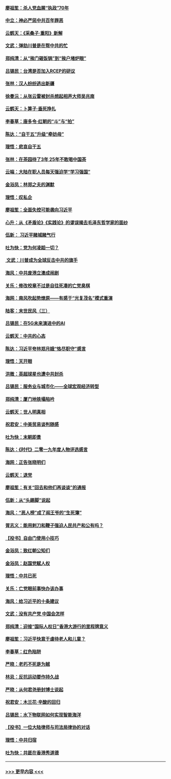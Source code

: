 #### [廖祖笙：杀人党血腥“执政”70年](../pages/nsc993/n11745144.md?t=12271001) 
#### [中立：神必严惩中共百年罪恶](../pages/nsc993/n11744970.md?t=12271001) 
#### [云鹤天：《采桑子‧重阳》新解](../pages/nsc993/n11744948.md?t=12271001) 
#### [文武：弹劾川普是在帮中共的忙](../pages/nsc993/n11744758.md?t=12271001) 
#### [郑纯清：从“挨门砸饭锅”到“挨户堵炉眼”](../pages/nsc993/n11744745.md?t=12271001) 
#### [吕锡民：台湾是否加入RCEP的研议](../pages/nsc993/n11744701.md?t=12271001) 
#### [张林：汉人纷纷逃出新疆](../pages/nsc993/n11743530.md?t=12271001) 
#### [徐曼沅：从张云雷被封杀想起相声大师吴兆南](../pages/nsc993/n11741816.md?t=12271001) 
#### [云鹤天：卜算子‧垂死挣扎](../pages/nsc993/n11739956.md?t=12271001) 
#### [李春草：唐多令‧红朝的“斗”与“拍”](../pages/nsc993/n11739830.md?t=12271001) 
#### [陈达：“自干五”升级“牵妨母”](../pages/nsc993/n11739724.md?t=12271001) 
#### [理悟：悲哀自干五](../pages/nsc993/n11739547.md?t=12271001) 
#### [张林：在茶园待了3年 25年不敢喝中国茶](../pages/nsc993/n11739240.md?t=12271001) 
#### [云端：大陆在职人员每天强迫学“学习强国”](../pages/nsc993/n11738735.md?t=12271001) 
#### [金浴凤：林郑之夫的渊默](../pages/nsc993/n11737735.md?t=12271001) 
#### [理悟：叹私企](../pages/nsc993/n11737715.md?t=12271001) 
#### [廖祖笙：全面失控可能袭向习近平](../pages/nsc993/n11737704.md?t=12271001) 
#### [心升：从《矛盾论》《实践论》的谬误揭去毛泽东哲学家的面纱](../pages/nsc993/n11736962.md?t=12271001) 
#### [伍新： 习近平赌城赌气行](../pages/nsc993/n11736929.md?t=12271001) 
#### [吐为快：党为何凌蹈一切？](../pages/nsc993/n11736915.md?t=12271001) 
#### [ 文武：川普成为全球反击中共的旗手](../pages/nsc993/n11736882.md?t=12271001) 
#### [海风：中共废港立澳成闹剧](../pages/nsc993/n11735857.md?t=12271001) 
#### [关乐：修改校章不过是自往死凑的亡党臭棋](../pages/nsc993/n11735097.md?t=12271001) 
#### [海网：南风吹起势燎原——有感于“光复茂名”模式重演](../pages/nsc993/n11732308.md?t=12271001) 
#### [陆客：末世民风（三）](../pages/nsc993/n11732211.md?t=12271001) 
#### [吕锡民：在5G未来演进中的AI](../pages/nsc993/n11730010.md?t=12271001) 
#### [云鹤天：中共的心态](../pages/nsc993/n11729906.md?t=12271001) 
#### [陈达：习近平夸林郑月娥“恪尽职守”感言](../pages/nsc993/n11729881.md?t=12271001) 
#### [理悟：天开眼](../pages/nsc993/n11729699.md?t=12271001) 
#### [洪微：英超球星也遭中共封杀](../pages/nsc993/n11727243.md?t=12271001) 
#### [吕锡民：服务业与城市化——全球宏观经济转型](../pages/nsc993/n11725845.md?t=12271001) 
#### [郑纯清：厦门地铁塌陷吟](../pages/nsc993/n11725813.md?t=12271001) 
#### [云鹤天：世人明真相](../pages/nsc993/n11725621.md?t=12271001) 
#### [祝君安：中美贸易谈判随感](../pages/nsc993/n11725609.md?t=12271001) 
#### [吐为快：末朝即景](../pages/nsc993/n11723365.md?t=12271001) 
#### [陈达：《时代》二零一九年度人物评选感言](../pages/nsc993/n11723337.md?t=12271001) 
#### [海网：正告张晓明们](../pages/nsc993/n11723228.md?t=12271001) 
#### [云鹤天：退党](../pages/nsc993/n11723056.md?t=12271001) 
#### [廖祖笙：有关“回去和他们再谈谈”的通报](../pages/nsc993/n11722442.md?t=12271001) 
#### [伍新：从“头踢脚”说起](../pages/nsc993/n11722429.md?t=12271001) 
#### [海风：“恶人榜”成了阎王爷的“生死簿”](../pages/nsc993/n11722272.md?t=12271001) 
#### [胥志义：能用剌刀和鞭子强迫人民共产和公有吗？](../pages/nsc993/n11720569.md?t=12271001) 
#### [【投书】自由门使用小技巧](../pages/nsc993/n11720180.md?t=12271001) 
#### [金浴凤：致红朝公知们](../pages/nsc993/n11720563.md?t=12271001) 
#### [金浴凤：赵国党赋人权](../pages/nsc993/n11720533.md?t=12271001) 
#### [理悟：中共已死](../pages/nsc993/n11720233.md?t=12271001) 
#### [关乐：亡党眼前事快办该办事](../pages/nsc993/n11719160.md?t=12271001) 
#### [海风：给习近平的十条建议](../pages/nsc993/n11717616.md?t=12271001) 
#### [文武：没有共产党 中国会怎样](../pages/nsc993/n11717584.md?t=12271001) 
#### [郑纯清：迎接“国际人权日”香港大游行的里程牌意义](../pages/nsc993/n11717417.md?t=12271001) 
#### [廖祖笙：习近平快意于虐待老人和儿童？](../pages/nsc993/n11715313.md?t=12271001) 
#### [李春草：红色陷阱](../pages/nsc993/n11715029.md?t=12271001) 
#### [严晓：老朽不死是为贼](../pages/nsc993/n11712910.md?t=12271001) 
#### [林忌：反抗运动要作持久战](../pages/nsc993/n11712623.md?t=12271001) 
#### [严晓：从何君尧册封博士说起](../pages/nsc993/n11712465.md?t=12271001) 
#### [祝君安：木兰花·辛酸的回归](../pages/nsc993/n11712381.md?t=12271001) 
#### [吕锡民：水下物联网如何实现智能海洋](../pages/nsc993/n11711158.md?t=12271001) 
#### [【投书】一位大陆律师与司法局律协的对话](../pages/nsc993/n11709675.md?t=12271001) 
#### [理悟：中共归宿](../pages/nsc993/n11710059.md?t=12271001) 
#### [吐为快：共匪在香港秀道德](../pages/nsc993/n11709979.md?t=12271001) 

----
#### [ >>> 更早内容 <<< ](../indexes/nsc993-earlier.md)
